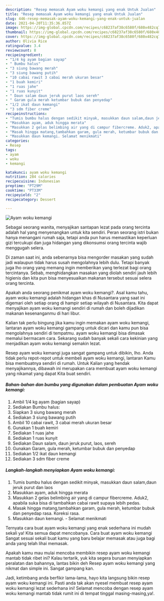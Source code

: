 ```yaml
---
description: "Resep memasak Ayam woku kemangi yang enak Untuk Jualan"
title: "Resep memasak Ayam woku kemangi yang enak Untuk Jualan"
slug: 446-resep-memasak-ayam-woku-kemangi-yang-enak-untuk-jualan
date: 2021-04-20T11:35:36.857Z
image: https://img-global.cpcdn.com/recipes/c68237af38c6580f/680x482cq70/ayam-woku-kemangi-foto-resep-utama.jpg
thumbnail: https://img-global.cpcdn.com/recipes/c68237af38c6580f/680x482cq70/ayam-woku-kemangi-foto-resep-utama.jpg
cover: https://img-global.cpcdn.com/recipes/c68237af38c6580f/680x482cq70/ayam-woku-kemangi-foto-resep-utama.jpg
author: Olivia Rice
ratingvalue: 3.4
reviewcount: 8
recipeingredient:
- "1/4 kg ayam bagian sayap"
- " Bumbu halus"
- "3 siung bawang merah"
- "3 siung bawang putih"
- "10 cabai rawit 3 cabai merah ukuran besar"
- "1 buah kemiri"
- "1 ruas jahe"
- "1 ruas kunyit"
- " Daun salam daun jeruk purut laos sereh"
- " Garam gula merah ketumbar bubuk dan penyedap"
- "1/2 ikat daun kemangi"
- "3 sdm fiber creme"
recipeinstructions:
- "Tumis bumbu halus dengan sedikit minyak, masukkan daun salam,daun jeruk purut dan laos"
- "Masukkan ayam, aduk hingga merata"
- "Masukkan 2 gelas belimbing air yang di campur fibercreme. Aduk2, apabila suka bisa di tambahkan cabai rawit supaya lebih pedas."
- "Masak hingga matang,tambahkan garam, gula merah, ketumbar bubuk dan penyedap rasa. Koreksi rasa."
- "Masukkan daun kemangi. Selamat menikmati"
categories:
- Resep
tags:
- ayam
- woku
- kemangi

katakunci: ayam woku kemangi 
nutrition: 284 calories
recipecuisine: Indonesian
preptime: "PT29M"
cooktime: "PT33M"
recipeyield: "2"
recipecategory: Dessert

---
```



![Ayam woku kemangi](https://img-global.cpcdn.com/recipes/c68237af38c6580f/680x482cq70/ayam-woku-kemangi-foto-resep-utama.jpg)

Sebagai seorang wanita, menyajikan santapan lezat pada orang tercinta adalah hal yang menyenangkan untuk kita sendiri. Peran seorang istri bukan hanya menangani rumah saja, tetapi anda pun harus memastikan keperluan gizi tercukupi dan juga hidangan yang dikonsumsi orang tercinta wajib menggugah selera.

Di zaman  saat ini, anda sebenarnya bisa mengorder masakan yang sudah jadi walaupun tidak harus susah mengolahnya lebih dulu. Tetapi banyak juga lho orang yang memang ingin memberikan yang terlezat bagi orang tercintanya. Sebab, menghidangkan masakan yang diolah sendiri jauh lebih higienis dan kita pun bisa menyesuaikan makanan tersebut sesuai selera orang tercinta. 



Apakah anda seorang penikmat ayam woku kemangi?. Asal kamu tahu, ayam woku kemangi adalah hidangan khas di Nusantara yang saat ini digemari oleh setiap orang di hampir setiap wilayah di Nusantara. Kita dapat menyajikan ayam woku kemangi sendiri di rumah dan boleh dijadikan makanan kesenanganmu di hari libur.

Kalian tak perlu bingung jika kamu ingin memakan ayam woku kemangi, lantaran ayam woku kemangi gampang untuk dicari dan kamu pun bisa mengolahnya sendiri di tempatmu. ayam woku kemangi bisa dimasak memalui bermacam cara. Sekarang sudah banyak sekali cara kekinian yang menjadikan ayam woku kemangi semakin lezat.

Resep ayam woku kemangi juga sangat gampang untuk dibikin, lho. Anda tidak perlu repot-repot untuk membeli ayam woku kemangi, lantaran Kamu bisa membuatnya sendiri di rumah. Untuk Kalian yang hendak menyajikannya, dibawah ini merupakan cara membuat ayam woku kemangi yang nikamat yang dapat Kita buat sendiri.

<!--inarticleads1-->

##### Bahan-bahan dan bumbu yang digunakan dalam pembuatan Ayam woku kemangi:

1. Ambil 1/4 kg ayam (bagian sayap)
1. Sediakan  Bumbu halus:
1. Siapkan 3 siung bawang merah
1. Sediakan 3 siung bawang putih
1. Ambil 10 cabai rawit, 3 cabai merah ukuran besar
1. Gunakan 1 buah kemiri
1. Sediakan 1 ruas jahe
1. Sediakan 1 ruas kunyit
1. Sediakan  Daun salam, daun jeruk purut, laos, sereh
1. Gunakan  Garam, gula merah, ketumbar bubuk dan penyedap
1. Sediakan 1/2 ikat daun kemangi
1. Sediakan 3 sdm fiber creme




<!--inarticleads2-->

##### Langkah-langkah menyiapkan Ayam woku kemangi:

1. Tumis bumbu halus dengan sedikit minyak, masukkan daun salam,daun jeruk purut dan laos
1. Masukkan ayam, aduk hingga merata
1. Masukkan 2 gelas belimbing air yang di campur fibercreme. Aduk2, apabila suka bisa di tambahkan cabai rawit supaya lebih pedas.
1. Masak hingga matang,tambahkan garam, gula merah, ketumbar bubuk dan penyedap rasa. Koreksi rasa.
1. Masukkan daun kemangi. - Selamat menikmati




Ternyata cara buat ayam woku kemangi yang enak sederhana ini mudah sekali ya! Kita semua dapat mencobanya. Cara buat ayam woku kemangi Sangat sesuai sekali buat kamu yang baru belajar memasak atau juga bagi anda yang telah lihai memasak.

Apakah kamu mau mulai mencoba membikin resep ayam woku kemangi mantab tidak ribet ini? Kalau tertarik, yuk kita segera buruan menyiapkan peralatan dan bahannya, lantas bikin deh Resep ayam woku kemangi yang nikmat dan simple ini. Sangat gampang kan. 

Jadi, ketimbang anda berfikir lama-lama, hayo kita langsung bikin resep ayam woku kemangi ini. Pasti anda tak akan nyesel membuat resep ayam woku kemangi lezat sederhana ini! Selamat mencoba dengan resep ayam woku kemangi mantab tidak rumit ini di tempat tinggal masing-masing,ya!.

